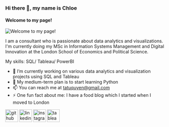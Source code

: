 ### Hi there 👋, my name is Chloe
#### Welcome to my page!
![Welcome to my page!](https://scontent-lcy1-1.xx.fbcdn.net/v/t1.15752-9/359769209_810041637437028_1602128347074649105_n.png?_nc_cat=107&cb=99be929b-59f725be&ccb=1-7&_nc_sid=ae9488&_nc_ohc=kjJMee0C2dIAX9XDssz&_nc_ht=scontent-lcy1-1.xx&oh=03_AdTXJLG0FTdb29MI8gB3efSPAlynWfiRMr8ua2DmVqXOXQ&oe=64EF5DAE)

I am a consultant who is passionate about data analytics and visualizations. 
I'm currently doing my MSc in Information Systems Management and Digital Innovation at the London School of Economics and Political Science.

My skills: SQL/ Tableau/ PowerBI

- 🔭 I’m currently working on various data analytics and visualization projects using SQL and Tableau
- 🌱 My medium-term plan is to start learning Python
- 📫 You can reach me at tatuquyen@gmail.com
- ⚡ One fun fact about me: I have a food blog which I started when I moved to London


[<img src='https://cdn.jsdelivr.net/npm/simple-icons@3.0.1/icons/github.svg' alt='github' height='40'>](https://github.com/Quyen-Ta)  [<img src='https://cdn.jsdelivr.net/npm/simple-icons@3.0.1/icons/linkedin.svg' alt='linkedin' height='40'>](https://www.linkedin.com/in/tatuquyen/)  [<img src='https://cdn.jsdelivr.net/npm/simple-icons@3.0.1/icons/instagram.svg' alt='instagram' height='40'>](https://www.instagram.com/homecook_intern/)  [<img src='https://cdn.jsdelivr.net/npm/simple-icons@3.0.1/icons/tableau.svg' alt='tableau' height='40'>](https://public.tableau.com/app/profile/chloe.ta2127)
